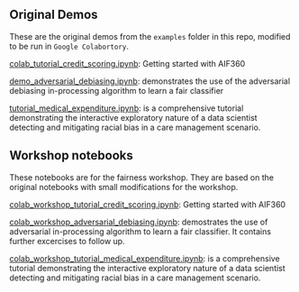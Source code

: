 ## Original Demos
These are the original demos from the `examples` folder in this repo, modified to be run in `Google Colabortory`. 

[colab_tutorial_credit_scoring.ipynb](https://colab.research.google.com/github/computas/responsible-ai-ws/blob/master/fairness/colab_tutorial_credit_scoring.ipynb):
Getting started with AIF360

[demo_adversarial_debiasing.ipynb](https://colab.research.google.com/github/computas/responsible-ai-ws/blob/master/fairness/demo_adversarial_debiasing.ipynb): demonstrates the use of the adversarial debiasing in-processing algorithm to learn a fair classifier

[tutorial_medical_expenditure.ipynb](https://colab.research.google.com/github/computas/responsible-ai-ws/blob/master/fairness/tutorial_medical_expenditure.ipynb): is a comprehensive tutorial demonstrating the interactive exploratory nature of a data scientist detecting and mitigating racial bias in a care management scenario.


## Workshop notebooks
These notebooks are for the fairness workshop. They are based on the original notebooks with small modifications for the workshop.

[colab_workshop_tutorial_credit_scoring.ipynb](https://colab.research.google.com/github/computas/responsible-ai-ws/blob/master/fairness/colab_workshop_tutorial_credit_scoring.ipynb):
Getting started with AIF360

[colab_workshop_adversarial_debiasing.ipynb](https://colab.research.google.com/github/computas/responsible-ai-ws/blob/master/fairness/colab_workshop_adversarial_debiasing.ipynb): demostrates the use of adversarial in-processing algorithm to learn a fair classifier. It contains further excercises to follow up.

[colab_workshop_tutorial_medical_expenditure.ipynb](https://colab.research.google.com/github/computas/responsible-ai-ws/blob/master/fairness/colab_workshop_tutorial_medical_expenditure.ipynb): is a comprehensive tutorial demonstrating the interactive exploratory nature of a data scientist detecting and mitigating racial bias in a care management scenario.
